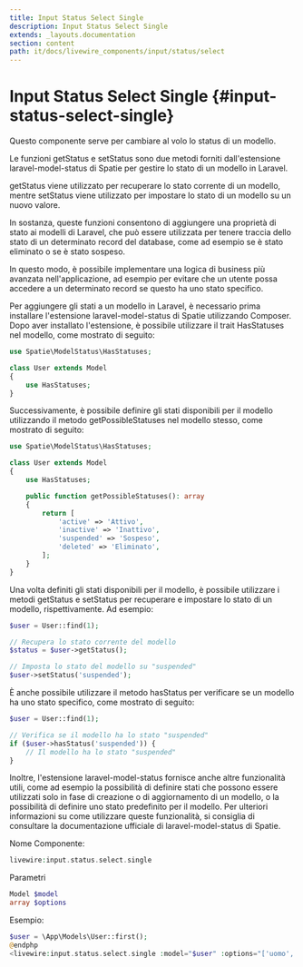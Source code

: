 ```yaml
---
title: Input Status Select Single
description: Input Status Select Single
extends: _layouts.documentation
section: content
path: it/docs/livewire_components/input/status/select
---
```


# Input Status Select Single {#input-status-select-single}

Questo componente serve per cambiare al volo lo status di un modello.

Le funzioni getStatus e setStatus sono due metodi forniti dall'estensione laravel-model-status di Spatie per gestire lo stato di un modello in Laravel. 

getStatus viene utilizzato per recuperare lo stato corrente di un modello, mentre setStatus viene utilizzato per impostare lo stato di un modello su un nuovo valore.

In sostanza, queste funzioni consentono di aggiungere una proprietà di stato ai modelli di Laravel, che può essere utilizzata per tenere traccia dello stato di un determinato record del database, come ad esempio se è stato eliminato o se è stato sospeso. 

In questo modo, è possibile implementare una logica di business più avanzata nell'applicazione, ad esempio per evitare che un utente possa accedere a un determinato record se questo ha uno stato specifico.

Per aggiungere gli stati a un modello in Laravel, è necessario prima installare l'estensione laravel-model-status di Spatie utilizzando Composer. Dopo aver installato l'estensione, è possibile utilizzare il trait HasStatuses nel modello, come mostrato di seguito:

```php
use Spatie\ModelStatus\HasStatuses;

class User extends Model
{
    use HasStatuses;
}
```

Successivamente, è possibile definire gli stati disponibili per il modello utilizzando il metodo getPossibleStatuses nel modello stesso, come mostrato di seguito:

```php
use Spatie\ModelStatus\HasStatuses;

class User extends Model
{
    use HasStatuses;

    public function getPossibleStatuses(): array
    {
        return [
            'active' => 'Attivo',
            'inactive' => 'Inattivo',
            'suspended' => 'Sospeso',
            'deleted' => 'Eliminato',
        ];
    }
}
```

Una volta definiti gli stati disponibili per il modello, è possibile utilizzare i metodi getStatus e setStatus per recuperare e impostare lo stato di un modello, rispettivamente. Ad esempio:

```php
$user = User::find(1);

// Recupera lo stato corrente del modello
$status = $user->getStatus();

// Imposta lo stato del modello su "suspended"
$user->setStatus('suspended');
```

È anche possibile utilizzare il metodo hasStatus per verificare se un modello ha uno stato specifico, come mostrato di seguito:

```php
$user = User::find(1);

// Verifica se il modello ha lo stato "suspended"
if ($user->hasStatus('suspended')) {
    // Il modello ha lo stato "suspended"
}
```

Inoltre, l'estensione laravel-model-status fornisce anche altre funzionalità utili, come ad esempio la possibilità di definire stati che possono essere utilizzati solo in fase di creazione o di aggiornamento di un modello, o la possibilità di definire uno stato predefinito per il modello. Per ulteriori informazioni su come utilizzare queste funzionalità, si consiglia di consultare la documentazione ufficiale di laravel-model-status di Spatie.

Nome Componente:

```php
livewire:input.status.select.single
```

Parametri

```php
Model $model
array $options
```

Esempio:

```php
$user = \App\Models\User::first();
@endphp
<livewire:input.status.select.single :model="$user" :options="['uomo','donna','non specificato']" />
```



